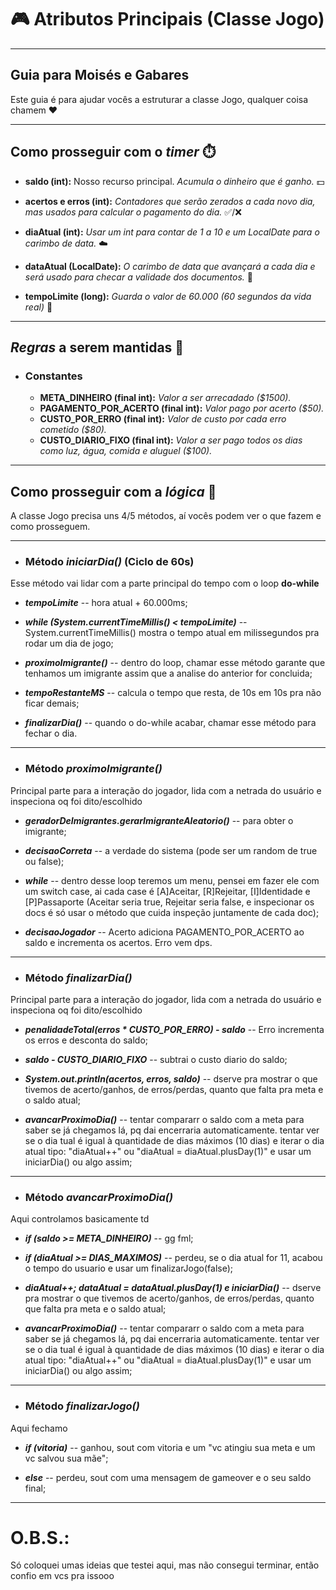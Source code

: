 # 🎮 Atributos Principais (Classe Jogo)

----

## Guia para Moisés e Gabares
Este guia é para ajudar vocês a estruturar a classe Jogo, qualquer coisa chamem ❤️

------

## Como prosseguir com o _timer_ ⏱️

- **saldo (int):** Nosso recurso principal. *Acumula o dinheiro que é ganho.* 💵


- **acertos e erros (int):** *Contadores que serão zerados a cada novo dia, mas usados para calcular o pagamento do dia.* ✅/❌


- **diaAtual (int):** *Usar um int para contar de 1 a 10 e um LocalDate para o carimbo de data.* ☁️


- **dataAtual (LocalDate):** *O carimbo de data que avançará a cada dia e será usado para checar a validade dos documentos.* 📅

- **tempoLimite (long):** *Guarda o valor de 60.000 (60 segundos da vida real)* 📅

--------
## _Regras_ a serem mantidas 📝
- ### Constantes
    - **META_DINHEIRO (final int):** *Valor a ser arrecadado ($1500).*
    - **PAGAMENTO_POR_ACERTO (final int):** *Valor pago por acerto ($50).*
    - **CUSTO_POR_ERRO (final int):** *Valor de custo por cada erro cometido ($80).*
    - **CUSTO_DIARIO_FIXO (final int):** *Valor a ser pago todos os dias como luz, água, comida e aluguel ($100).*



-------------
## Como prosseguir com a _lógica_ 🧠

A classe Jogo precisa uns 4/5 métodos, aí vocês podem ver o que fazem e como prosseguem.

----

- ### Método _iniciarDia()_ (Ciclo de 60s)
Esse método vai lidar com a parte principal do tempo com o loop **do-while**

- ***tempoLimite*** -- hora atual + 60.000ms;


- ***while (System.currentTimeMillis() < tempoLimite)*** -- System.currentTimeMillis() mostra o tempo atual em milissegundos pra rodar um dia de jogo;


- ***proximoImigrante()*** -- dentro do loop, chamar esse método garante que tenhamos um imigrante assim que a analise do anterior for concluida;


- ***tempoRestanteMS*** -- calcula o tempo que resta, de 10s em 10s pra não ficar demais;


- ***finalizarDia()*** -- quando o do-while acabar, chamar esse método para fechar o dia.

--------------------

- ### Método _proximoImigrante()_
Principal parte para a interação do jogador, lida com a netrada do usuário e inspeciona oq foi dito/escolhido

- ***geradorDeImigrantes.gerarImigranteAleatorio()*** -- para obter o imigrante;


- ***decisaoCorreta*** -- a verdade do sistema (pode ser um random de true ou false);


- ***while*** -- dentro desse loop teremos um menu, pensei em fazer ele com um switch case, ai cada case é [A]Aceitar, [R]Rejeitar, [I]Identidade e [P]Passaporte (Aceitar seria true, Rejeitar seria false, e inspecionar os docs é só usar o método que cuida inspeção juntamente de cada doc);


- ***decisaoJogador*** -- Acerto adiciona PAGAMENTO_POR_ACERTO ao saldo e incrementa os acertos. Erro vem dps.

--------------------

- ### Método _finalizarDia()_
Principal parte para a interação do jogador, lida com a netrada do usuário e inspeciona oq foi dito/escolhido

- ***penalidadeTotal(erros * CUSTO_POR_ERRO) - saldo*** -- Erro incrementa os erros e desconta do saldo;


- ***saldo - CUSTO_DIARIO_FIXO*** -- subtrai o custo diario do saldo;


- ***System.out.println(acertos, erros, saldo)*** -- dserve pra mostrar o que tivemos de acerto/ganhos, de erros/perdas, quanto que falta pra meta e o saldo atual;


- ***avancarProximoDia()*** -- tentar compararr o saldo com a meta para saber se já chegamos lá, pq dai encerraria automaticamente. tentar ver se o dia tual é igual à quantidade de dias máximos (10 dias) e iterar o dia atual tipo: "diaAtual++" ou "diaAtual = diaAtual.plusDay(1)" e usar um iniciarDia() ou algo assim;

----------------------

- ### Método _avancarProximoDia()_
Aqui controlamos basicamente td

- ***if (saldo >= META_DINHEIRO)*** -- gg fml;


- ***if (diaAtual >= DIAS_MAXIMOS)*** -- perdeu, se o dia atual for 11, acabou o tempo do usuario e usar um finalizarJogo(false);


- ***diaAtual++; dataAtual = dataAtual.plusDay(1) e iniciarDia()*** -- dserve pra mostrar o que tivemos de acerto/ganhos, de erros/perdas, quanto que falta pra meta e o saldo atual;


- ***avancarProximoDia()*** -- tentar compararr o saldo com a meta para saber se já chegamos lá, pq dai encerraria automaticamente. tentar ver se o dia tual é igual à quantidade de dias máximos (10 dias) e iterar o dia atual tipo: "diaAtual++" ou "diaAtual = diaAtual.plusDay(1)" e usar um iniciarDia() ou algo assim;

----------------------

- ### Método _finalizarJogo()_
Aqui fechamo

- ***if (vitoria)*** -- ganhou, sout com vitoria e um "vc atingiu sua meta e um vc salvou sua mãe";


- ***else*** -- perdeu, sout com uma mensagem de gameover e o seu saldo final;


------------

# O.B.S.:
Só coloquei umas ideias que testei aqui, mas não consegui terminar, então confio em vcs pra issooo